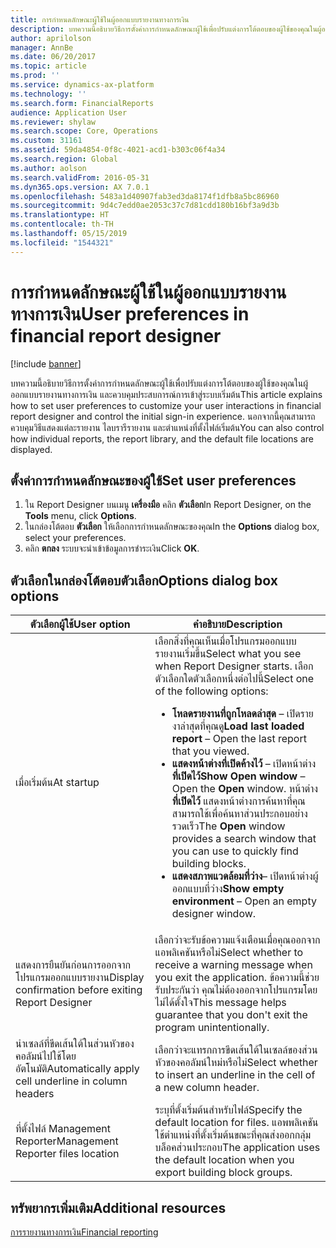 ```yaml
---
title: การกำหนดลักษณะผู้ใช้ในผู้ออกแบบรายงานทางการเงิน
description: บทความนี้อธิบายวิธีการตั้งค่าการกำหนดลักษณะผู้ใช้เพื่อปรับแต่งการโต้ตอบของผู้ใช้ของคุณในผู้ออกแบบรายงานทางการเงิน และควบคุมประสบการณ์การเข้าสู่ระบบเริ่มต้น นอกจากนี้คุณสามารถควบคุมวิธีแสดงแต่ละรายงาน ไลบรารีรายงาน และตำแหน่งที่ตั้งไฟล์เริ่มต้น
author: aprilolson
manager: AnnBe
ms.date: 06/20/2017
ms.topic: article
ms.prod: ''
ms.service: dynamics-ax-platform
ms.technology: ''
ms.search.form: FinancialReports
audience: Application User
ms.reviewer: shylaw
ms.search.scope: Core, Operations
ms.custom: 31161
ms.assetid: 59da4854-0f8c-4021-acd1-b303c06f4a34
ms.search.region: Global
ms.author: aolson
ms.search.validFrom: 2016-05-31
ms.dyn365.ops.version: AX 7.0.1
ms.openlocfilehash: 5483a1d40907fab3ed3da8174f1dfb8a5bc86960
ms.sourcegitcommit: 9d4c7edd0ae2053c37c7d81cdd180b16bf3a9d3b
ms.translationtype: HT
ms.contentlocale: th-TH
ms.lasthandoff: 05/15/2019
ms.locfileid: "1544321"
---
```

# <a name="user-preferences-in-financial-report-designer"></a><span data-ttu-id="2dac0-104">การกำหนดลักษณะผู้ใช้ในผู้ออกแบบรายงานทางการเงิน</span><span class="sxs-lookup"><span data-stu-id="2dac0-104">User preferences in financial report designer</span></span>

[!include [banner](../includes/banner.md)]

<span data-ttu-id="2dac0-105">บทความนี้อธิบายวิธีการตั้งค่าการกำหนดลักษณะผู้ใช้เพื่อปรับแต่งการโต้ตอบของผู้ใช้ของคุณในผู้ออกแบบรายงานทางการเงิน และควบคุมประสบการณ์การเข้าสู่ระบบเริ่มต้น</span><span class="sxs-lookup"><span data-stu-id="2dac0-105">This article explains how to set user preferences to customize your user interactions in financial report designer and control the initial sign-in experience.</span></span> <span data-ttu-id="2dac0-106">นอกจากนี้คุณสามารถควบคุมวิธีแสดงแต่ละรายงาน ไลบรารีรายงาน และตำแหน่งที่ตั้งไฟล์เริ่มต้น</span><span class="sxs-lookup"><span data-stu-id="2dac0-106">You can also control how individual reports, the report library, and the default file locations are displayed.</span></span>

## <a name="set-user-preferences"></a><span data-ttu-id="2dac0-107">ตั้งค่าการกำหนดลักษณะของผู้ใช้</span><span class="sxs-lookup"><span data-stu-id="2dac0-107">Set user preferences</span></span>

1. <span data-ttu-id="2dac0-108">ใน Report Designer บนเมนู **เครื่องมือ** คลิก **ตัวเลือก**</span><span class="sxs-lookup"><span data-stu-id="2dac0-108">In Report Designer, on the **Tools** menu, click **Options**.</span></span>
2. <span data-ttu-id="2dac0-109">ในกล่องโต้ตอบ **ตัวเลือก** ให้เลือกการกำหนดลักษณะของคุณ</span><span class="sxs-lookup"><span data-stu-id="2dac0-109">In the **Options** dialog box, select your preferences.</span></span>
3. <span data-ttu-id="2dac0-110">คลิก **ตกลง** ระบบจะนำเข้าข้อมูลการชำระเงิน</span><span class="sxs-lookup"><span data-stu-id="2dac0-110">Click **OK**.</span></span>

## <a name="options-dialog-box-options"></a><span data-ttu-id="2dac0-111">ตัวเลือกในกล่องโต้ตอบตัวเลือก</span><span class="sxs-lookup"><span data-stu-id="2dac0-111">Options dialog box options</span></span>
<table>
<thead>
<tr>
<th><span data-ttu-id="2dac0-112">ตัวเลือกผู้ใช้</span><span class="sxs-lookup"><span data-stu-id="2dac0-112">User option</span></span></th>
<th><span data-ttu-id="2dac0-113">คำอธิบาย</span><span class="sxs-lookup"><span data-stu-id="2dac0-113">Description</span></span></th>
</tr>
</thead>
<tbody>
<tr>
<td><span data-ttu-id="2dac0-114">เมื่อเริ่มต้น</span><span class="sxs-lookup"><span data-stu-id="2dac0-114">At startup</span></span></td>
<td><span data-ttu-id="2dac0-115">เลือกสิ่งที่คุณเห็นเมื่อโปรแกรมออกแบบรายงานเริ่มขึ้น</span><span class="sxs-lookup"><span data-stu-id="2dac0-115">Select what you see when Report Designer starts.</span></span> <span data-ttu-id="2dac0-116">เลือกตัวเลือกใดตัวเลือกหนึ่งต่อไปนี้</span><span class="sxs-lookup"><span data-stu-id="2dac0-116">Select one of the following options:</span></span>
<ul>
<li><span data-ttu-id="2dac0-117"><strong>โหลดรายงานที่ถูกโหลดล่าสุด</strong> – เปิดรายงาล่าสุดที่คุณดู</span><span class="sxs-lookup"><span data-stu-id="2dac0-117"><strong>Load last loaded report</strong> – Open the last report that you viewed.</span></span></li>
<li><span data-ttu-id="2dac0-118"><strong>แสดงหน้าต่างที่เปิดค้างไว้</strong> – เปิดหน้าต่าง <strong>ที่เปิดไว้</strong></span><span class="sxs-lookup"><span data-stu-id="2dac0-118"><strong>Show Open window</strong> – Open the <strong>Open</strong> window.</span></span> <span data-ttu-id="2dac0-119">หน้าต่าง <strong>ที่เปิดไว้</strong> แสดงหน้าต่างการค้นหาที่คุณสามารถใช้เพื่อค้นหาส่วนประกอบอย่างรวดเร็ว</span><span class="sxs-lookup"><span data-stu-id="2dac0-119">The <strong>Open</strong> window provides a search window that you can use to quickly find building blocks.</span></span></li>
<li><span data-ttu-id="2dac0-120"><strong>แสดงสภาพแวดล้อมที่ว่าง</strong>– เปิดหน้าต่างผู้ออกแบบที่ว่าง</span><span class="sxs-lookup"><span data-stu-id="2dac0-120"><strong>Show empty environment</strong> – Open an empty designer window.</span></span></li>
</ul></td>
</tr>
<tr>
<td><span data-ttu-id="2dac0-121">แสดงการยืนยันก่อนการออกจากโปรแกรมออกแบบรายงาน</span><span class="sxs-lookup"><span data-stu-id="2dac0-121">Display confirmation before exiting Report Designer</span></span></td>
<td><span data-ttu-id="2dac0-122">เลือกว่าจะรับข้อความแจ้งเตือนเมื่อคุณออกจากแอพลิเคชันหรือไม่</span><span class="sxs-lookup"><span data-stu-id="2dac0-122">Select whether to receive a warning message when you exit the application.</span></span> <span data-ttu-id="2dac0-123">ข้อความนี้ช่วยรับประกันว่า คุณไม่ต้องออกจากโปรแกรมโดยไม่ได้ตั้งใจ</span><span class="sxs-lookup"><span data-stu-id="2dac0-123">This message helps guarantee that you don't exit the program unintentionally.</span></span></td>
</tr>
<tr>
<td><span data-ttu-id="2dac0-124">นำเซลล์ที่ขีดเส้นใต้ในส่วนหัวของคอลัมน์ไปใช้โดยอัตโนมัติ</span><span class="sxs-lookup"><span data-stu-id="2dac0-124">Automatically apply cell underline in column headers</span></span></td>
<td><span data-ttu-id="2dac0-125">เลือกว่าจะแทรกการขีดเส้นใต้ในเซลล์ของส่วนหัวของคอลัมน์ใหม่หรือไม่</span><span class="sxs-lookup"><span data-stu-id="2dac0-125">Select whether to insert an underline in the cell of a new column header.</span></span></td>
</tr>
<tr>
<td><span data-ttu-id="2dac0-126">ที่ตั้งไฟล์ Management Reporter</span><span class="sxs-lookup"><span data-stu-id="2dac0-126">Management Reporter files location</span></span></td>
<td><span data-ttu-id="2dac0-127">ระบุที่ตั้งเริ่มต้นสำหรับไฟล์</span><span class="sxs-lookup"><span data-stu-id="2dac0-127">Specify the default location for files.</span></span> <span data-ttu-id="2dac0-128">แอพพลิเคชันใช้ตำแหน่งที่ตั้งเริ่มต้นขณะที่คุณส่งออกกลุ่มบล็อคส่วนประกอบ</span><span class="sxs-lookup"><span data-stu-id="2dac0-128">The application uses the default location when you export building block groups.</span></span></td>
</tr>
</tbody>
</table>

## <a name="additional-resources"></a><span data-ttu-id="2dac0-129">ทรัพยากรเพิ่มเติม</span><span class="sxs-lookup"><span data-stu-id="2dac0-129">Additional resources</span></span>

[<span data-ttu-id="2dac0-130">การรายงานทางการเงิน</span><span class="sxs-lookup"><span data-stu-id="2dac0-130">Financial reporting</span></span>](financial-reporting-intro.md)
